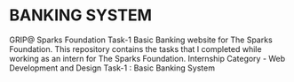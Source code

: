 <h1>BANKING SYSTEM</h1>                                        
GRIP@ Sparks Foundation Task-1 Basic Banking website for The Sparks Foundation. This repository contains the tasks that I completed while working as an intern for The Sparks Foundation.  Internship Category - Web Development and Design Task-1 : Basic Banking System
